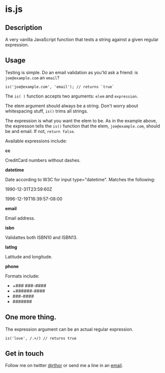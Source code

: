 # is.js

## Description

A very vanilla JavaScript function that tests a string against a given regular expression.

## Usage

Testing is simple. Do an email validation as you'ld ask a friend: is `joe@example.com` an `email`?

	is('joe@example.com', 'email'); // returns `true`

The `is( )` function accepts two arguments: `elem` and `expression`.

The elem argument should always be a string. Don't worry about whitespacing stuff, `is()` trims all strings.

The expression is what you want the elem to be. As in the example above, the expresson tells the `is()` function that the elem, `joe@example.com`, should be and email. If not, `return false`.

Available expressions include:

**cc**

CreditCard numbers without dashes.

**datetime**

Date according to W3C for input type="datetime". Matches the following:

1990-12-31T23:59:60Z

1996-12-19T16:39:57-08:00

**email**

Email address.

**isbn**

Validattes both ISBN10 and ISBN13.

**latlng**

Latitude and longitude.

**phone**

Formats include:

- +### ###-####
- +######-####
- \###-####
- \#######

## One more thing.

The expression argument can be an actual regular expression.

	is('love', /.+/) // returns true

## Get in touch

Follow me on twitter [@rthor](http://twitter.com/rthor) or send me a line in an [email](mailto:ragnar@ylgur.is).